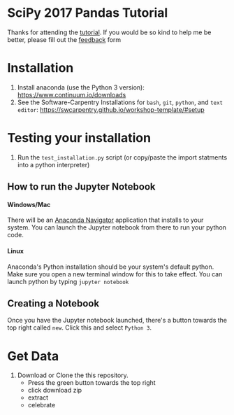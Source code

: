 # SciPy 2017 Pandas Tutorial

Thanks for attending the [tutorial](https://youtu.be/oGzU688xCUs).
If you would be so kind to help me be better, please fill out the [feedback](https://docs.google.com/forms/u/0/d/e/1FAIpQLSf_hJ4akzTKIOEirxQAOE98ByD2zauXAW-ArNXX8ClNrNj9nQ/viewform?usp=sf_link) form

# Installation

1. Install anaconda (use the Python 3 version): https://www.continuum.io/downloads
2. See the Software-Carpentry Installations for `bash`, `git`, `python`, and `text editor`:   https://swcarpentry.github.io/workshop-template/#setup

# Testing your installation

1. Run the `test_installation.py` script (or copy/paste the import statments into a python interpreter)

## How to run the Jupyter Notebook

#### Windows/Mac

There will be an [Anaconda Navigator](https://docs.continuum.io/anaconda/navigator/) application that installs to your system.
You can launch the Jupyter notebook from there to run your python code.

#### Linux

Anaconda's Python installation should be your system's default python.
Make sure you open a new terminal window for this to take effect.
You can launch python by typing `jupyter notebook`

## Creating a Notebook

Once you have the Jupyter notebook launched, there's a button towards the top right called `new`.
Click this and select `Python 3`.

# Get Data

1. Download or Clone the this repository.
    - Press the green button towards the top right
    - click download zip
    - extract
    - celebrate
